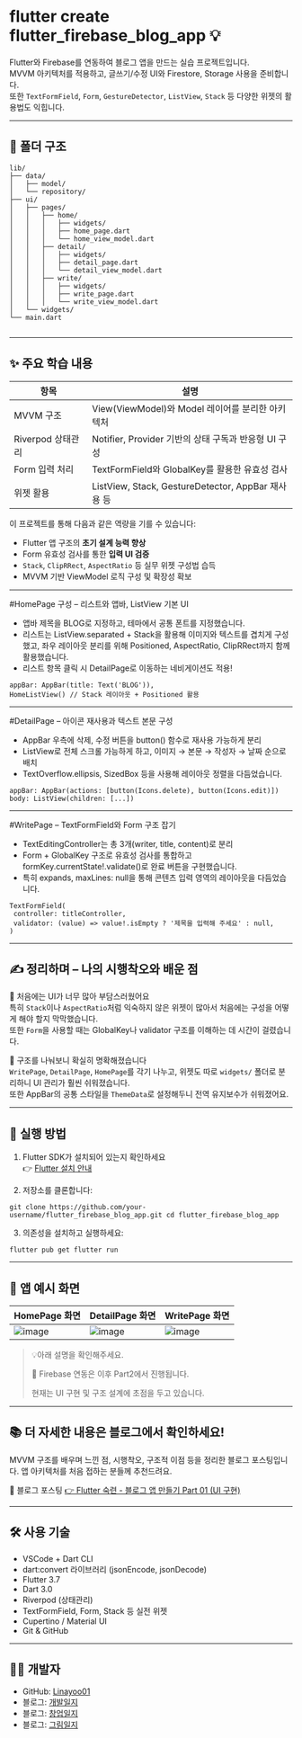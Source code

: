 # flutter create flutter_firebase_blog_app 💡

Flutter와 Firebase를 연동하여 블로그 앱을 만드는 실습 프로젝트입니다.  
MVVM 아키텍처를 적용하고, 글쓰기/수정 UI와 Firestore, Storage 사용을 준비합니다.  
또한 `TextFormField`, `Form`, `GestureDetector`, `ListView`, `Stack` 등 다양한 위젯의 활용법도 익힙니다.

---

## 📁 폴더 구조

```
lib/
├── data/
│   ├── model/
│   └── repository/
├── ui/
│   ├── pages/
│   │   ├── home/
│   │   │   ├── widgets/
│   │   │   ├── home_page.dart
│   │   │   └── home_view_model.dart
│   │   ├── detail/
│   │   │   ├── widgets/
│   │   │   ├── detail_page.dart
│   │   │   └── detail_view_model.dart
│   │   ├── write/
│   │   │   ├── widgets/
│   │   │   ├── write_page.dart
│   │   │   └── write_view_model.dart
│   └── widgets/
└── main.dart


 ```
 
 



---

## ✨ 주요 학습 내용


| 항목            | 설명 |
|-----------------|------|
| MVVM 구조        | View(ViewModel)와 Model 레이어를 분리한 아키텍처 |
| Riverpod 상태관리 | Notifier, Provider 기반의 상태 구독과 반응형 UI 구성 |
| Form 입력 처리    | TextFormField와 GlobalKey를 활용한 유효성 검사 |
| 위젯 활용        | ListView, Stack, GestureDetector, AppBar 재사용 등 |

이 프로젝트를 통해 다음과 같은 역량을 기를 수 있습니다:

- Flutter 앱 구조의 **초기 설계 능력 향상**
- Form 유효성 검사를 통한 **입력 UI 검증**
- `Stack`, `ClipRRect`, `AspectRatio` 등 실무 위젯 구성법 습득
- MVVM 기반 ViewModel 로직 구성 및 확장성 확보

---
#HomePage 구성 – 리스트와 앱바, ListView 기본 UI
- 앱바 제목을 BLOG로 지정하고, 테마에서 공통 폰트를 지정했습니다.
- 리스트는 ListView.separated + Stack을 활용해 이미지와 텍스트를 겹치게 구성했고,
  좌우 레이아웃 분리를 위해 Positioned, AspectRatio, ClipRRect까지 함께 활용했습니다.
- 리스트 항목 클릭 시 DetailPage로 이동하는 네비게이션도 적용!

 ```
appBar: AppBar(title: Text('BLOG')),
HomeListView() // Stack 레이아웃 + Positioned 활용

 ```
---
#DetailPage – 아이콘 재사용과 텍스트 본문 구성
- AppBar 우측에 삭제, 수정 버튼을 button() 함수로 재사용 가능하게 분리
- ListView로 전체 스크롤 가능하게 하고, 이미지 → 본문 → 작성자 → 날짜 순으로 배치
- TextOverflow.ellipsis, SizedBox 등을 사용해 레이아웃 정렬을 다듬었습니다.
 ```
appBar: AppBar(actions: [button(Icons.delete), button(Icons.edit)])
body: ListView(children: [...])

 ```

---
#WritePage – TextFormField와 Form 구조 잡기
- TextEditingController는 총 3개(writer, title, content)로 분리
- Form + GlobalKey<FormState> 구조로 유효성 검사를 통합하고
  formKey.currentState!.validate()로 완료 버튼을 구현했습니다.
- 특히 expands, maxLines: null을 통해 콘텐츠 입력 영역의 레이아웃을 다듬었습니다.
 ```
TextFormField(
  controller: titleController,
  validator: (value) => value!.isEmpty ? '제목을 입력해 주세요' : null,
)

 ```
  
---

## ✍ 정리하며 – 나의 시행착오와 배운 점
🔸 처음에는 UI가 너무 많아 부담스러웠어요  
특히 `Stack`이나 `AspectRatio`처럼 익숙하지 않은 위젯이 많아서 처음에는 구성을 어떻게 해야 할지 막막했습니다.  
또한 `Form`을 사용할 때는 GlobalKey나 validator 구조를 이해하는 데 시간이 걸렸습니다.

🔸 구조를 나눠보니 확실히 명확해졌습니다  
`WritePage`, `DetailPage`, `HomePage`를 각기 나누고, 위젯도 따로 `widgets/` 폴더로 분리하니 UI 관리가 훨씬 쉬워졌습니다.  
또한 AppBar의 공통 스타일을 `ThemeData`로 설정해두니 전역 유지보수가 쉬워졌어요.

---


## 🚀 실행 방법
1. Flutter SDK가 설치되어 있는지 확인하세요  
   👉 [Flutter 설치 안내](https://docs.flutter.dev/get-started/install)

2. 저장소를 클론합니다:

```
git clone https://github.com/your-username/flutter_firebase_blog_app.git cd flutter_firebase_blog_app

 ```
3. 의존성을 설치하고 실행하세요:
```
flutter pub get flutter run
```
   
 ---
## 📸 앱 예시 화면

| HomePage 화면 | DetailPage 화면 | WritePage 화면 |
|---------------|-----------------|----------------|
| ![image](https://github.com/user-attachments/assets/a487f408-d7db-494a-8e45-b554982e95db)| ![image](https://github.com/user-attachments/assets/5d2ae152-02dd-4689-be98-00d3169650b1) | ![image](https://github.com/user-attachments/assets/a700b97c-0689-4653-8ddc-76856296ae2c) |

> 💡아래 설명을 확인해주세요.
> 
> 📌 Firebase 연동은 이후 Part2에서 진행됩니다.
> 
> 현재는 UI 구현 및 구조 설계에 초점을 두고 있습니다.
 ---

 ## 📚 더 자세한 내용은 블로그에서 확인하세요!
MVVM 구조를 배우며 느낀 점, 시행착오, 구조적 이점 등을 정리한 블로그 포스팅입니다.
앱 아키텍처를 처음 접하는 분들께 추천드려요.

🔗 블로그 포스팅
[👉 Flutter 숙련 - 블로그 앱 만들기 Part 01 (UI 구현)](https://grmeems.tistory.com/entry/Flutter-%EC%88%99%EB%A0%A8-TIL-%EB%B8%94%EB%A1%9C%EA%B7%B8-%EC%95%B1-%EB%A7%8C%EB%93%A4%EA%B8%B0-Firebase-%EC%97%B0%EB%8F%99-MVVM-%EA%B5%AC%EC%A1%B0-UI-%EA%B5%AC%EC%84%B1%EA%B9%8C%EC%A7%80%EC%98%88%EC%8B%9C-%ED%8C%8C%EC%9D%BC-%EC%A0%9C%EA%B3%B5)


 ---

 
 ## 🛠 사용 기술
 
 - VSCode + Dart CLI
 - dart:convert 라이브러리 (jsonEncode, jsonDecode)
- Flutter 3.7
- Dart 3.0
- Riverpod (상태관리)
- TextFormField, Form, Stack 등 실전 위젯
- Cupertino / Material UI
- Git & GitHub

 
 ---
 
 ## 👨‍💻 개발자
 - GitHub: [Linayoo01](https://github.com/Linayoo01)
 - 블로그: [개발일지](https://grmeems.tistory.com/)
 - 블로그: [창업일지](https://happy-lily.tistory.com/)
 - 블로그: [그림일지](https://greems.tistory.com/)
